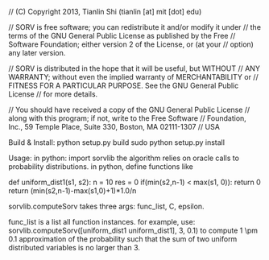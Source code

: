 // (C) Copyright 2013, Tianlin Shi (tianlin [at] mit [dot] edu)


// SORV is free software; you can redistribute it and/or modify it under
// the terms of the GNU General Public License as published by the Free
// Software Foundation; either version 2 of the License, or (at your
// option) any later version.

// SORV is distributed in the hope that it will be useful, but WITHOUT
// ANY WARRANTY; without even the implied warranty of MERCHANTABILITY or
// FITNESS FOR A PARTICULAR PURPOSE.  See the GNU General Public License
// for more details.

// You should have received a copy of the GNU General Public License
// along with this program; if not, write to the Free Software
// Foundation, Inc., 59 Temple Place, Suite 330, Boston, MA 02111-1307
// USA

Build & Install:
python setup.py build
sudo python setup.py install

Usage:
in python: import sorvlib
the algorithm relies on oracle calls to probability distributions. in python, define functions like

def uniform_dist1(s1, s2):
    n = 10
    res = 0
    if(min(s2,n-1) < max(s1, 0)):
        return 0
    return (min(s2,n-1)-max(s1,0)+1)*1.0/n

sorvlib.computeSorv takes three args: func_list, C, epsilon.

func_list is a list all function instances.
for example, use: sorvlib.computeSorv([uniform_dist1 uniform_dist1], 3, 0.1) 
to compute 1 \pm 0.1 approximation of the probability such that the sum of two uniform distributed variables is no larger than 3.



